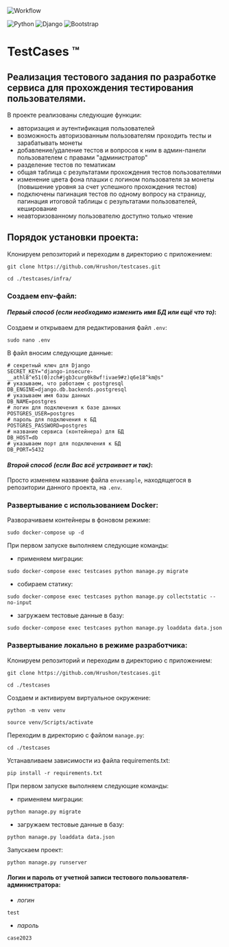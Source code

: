 
![Workflow](https://github.com/Hrushon/testcases/actions/workflows/testcases.yml/badge.svg)

![Python](https://img.shields.io/badge/Python-3.10.9-blue?style=flat&logo=python&logoColor=yellow)
![Django](https://img.shields.io/badge/Django-4.0-red?style=flat&logo=django&logoColor=green)
![Bootstrap](https://img.shields.io/badge/Bootstrap-5.0.1-blueviolet?style=flat&logo=bootstrap&logoColor=blue)

# TestCases ™
## Реализация тестового задания по разработке сервиса для прохождения тестирования пользователями.

В проекте реализованы следующие функции:

+ авторизация и аутентификация пользователей
+ возможность авторизованным пользователям проходить тесты и зарабатывать монеты
+ добавление/удаление тестов и вопросов к ним в админ-панели пользователем с правами "администратор"
+ разделение тестов по тематикам
+ общая таблица с результатами прохождения тестов пользователями
+ изменение цвета фона плашки с логином пользователя за монеты (повышение уровня за счет успешного прохождения тестов)
+ подключены пагинация тестов по одному вопросу на страницу, пагинация итоговой таблицы с результатами пользователей, кеширование
+ неавторизованному пользователю доступно только чтение

## Порядок установки проекта:

Клонируем репозиторий и переходим в директорию с приложением:
```
git clone https://github.com/Hrushon/testcases.git
```
```
cd ./testcases/infra/
```

### Создаем env-файл:

#### _Первый способ (если необходимо изменить имя БД или ещё что то)_:
Создаем и открываем для редактирования файл `.env`:
```
sudo nano .env
```
В файл вносим следующие данные:
```
# секретный ключ для Django
SECRET_KEY="django-insecure-__athl8^e51(0)zch#jgb3curg0k8wf!ivae9#z)q6e18^km@s"
# указываем, что работаем с postgresql
DB_ENGINE=django.db.backends.postgresql
# указываем имя базы данных
DB_NAME=postgres
# логин для подключения к базе данных
POSTGRES_USER=postgres
# пароль для подключения к БД
POSTGRES_PASSWORD=postgres
# название сервиса (контейнера) для БД
DB_HOST=db
# указываем порт для подключения к БД
DB_PORT=5432
```

#### _Второй способ (если Вас всё устраивает и так)_:
Просто изменяем название файла `envexample`, находящегося в репозитории данного проекта, на `.env`.

### Развертывание с использованием Docker:

Разворачиваем контейнеры в фоновом режиме:
```
sudo docker-compose up -d
```
При первом запуске выполняем следующие команды:
+ применяем миграции:
```
sudo docker-compose exec testcases python manage.py migrate
```
+ собираем статику:
```
sudo docker-compose exec testcases python manage.py collectstatic --no-input
```
+ загружаем тестовые данные в базу:
```
sudo docker-compose exec testcases python manage.py loaddata data.json
```

### Развертывание локально в режиме разработчика:

Клонируем репозиторий и переходим в директорию с приложением:
```
git clone https://github.com/Hrushon/testcases.git
```
```
cd ./testcases
```
Cоздаем и активируем виртуальное окружение:
```
python -m venv venv
```
```
source venv/Scripts/activate
```
Переходим в директорию с файлом `manage.py`:
```
cd ./testcases
```
Устанавливаем зависимости из файла requirements.txt:
```
pip install -r requirements.txt
```
При первом запуске выполняем следующие команды:
+ применяем миграции:
```
python manage.py migrate
```
+ загружаем тестовые данные в базу:
```
python manage.py loaddata data.json
```
Запускаем проект:
```
python manage.py runserver
```

#### Логин и пароль от учетной записи тестового пользователя-администратора:
+ _логин_
```
test
```
+ _пароль_
```
case2023
```